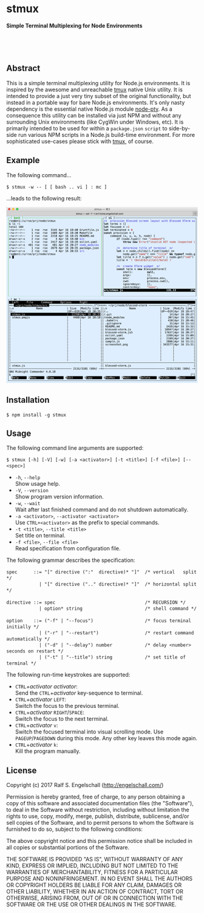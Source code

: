 
stmux
=====

**Simple Terminal Multiplexing for Node Environments**

<p/>
<img src="https://nodei.co/npm/stmux.png?downloads=true&stars=true" alt=""/>

<p/>
<img src="https://david-dm.org/rse/stmux.png" alt=""/>

Abstract
--------

This is a simple terminal multiplexing utility for Node.js
environments. It is inspired by the awesome and unreachable
[tmux](https://tmux.github.io/) native Unix utility. It is intended
to provide a just very tiny subset of the original functionality,
but instead in a portable way for bare Node.js environments. It's
only nasty dependency is the essential native Node.js module
[node-pty](https://github.com/Tyriar/node-pty). As a consequence this
utility can be installed via just NPM and without any surrounding Unix
environments (like CygWin under Windows, etc). It is primarily
intended to be used for within a `package.json` `script` to side-by-side run various NPM
scripts in a Node.js build-time environment. For more sophisticated use-cases
please stick with [tmux](https://tmux.github.io/), of course.

Example
-------

The following command...

```
$ stmux -w -- [ [ bash .. vi ] : mc ]
```

...leads to the following result:

![stmux usage](screenshot.png)

Installation
------------

```
$ npm install -g stmux
```

Usage
-----

The following command line arguments are supported:

```
$ stmux [-h] [-V] [-w] [-a <activator>] [-t <title>] [-f <file>] [-- <spec>]
```

- `-h`, `--help`<br/>
  Show usage help.
- `-V`, `--version`<br/>
  Show program version information.
- `-w`, `--wait`<br/>
  Wait after last finished command and do not shutdown automatically.
- `-a <activator>`, `--activator <activator>`<br/>
  Use `CTRL+<activator>` as the prefix to special commands.
- `-t <title>`, `--title <title>`<br/>
  Set title on terminal.
- `-f <file>`, `--file <file>`<br/>
  Read specification from configuration file.

The following grammar describes the specification:

```
spec      ::= "[" directive (":"  directive)* "]"  /* vertical   split */
            | "[" directive (".." directive)* "]"  /* horizontal split */

directive ::= spec                                 /* RECURSION */
            | option* string                       /* shell command */

option    ::= ("-f" | "--focus")                   /* focus terminal initially */
            | ("-r" | "--restart")                 /* restart command automatically */
            | ("-d" | "--delay") number            /* delay <number> seconds on restart */
            | ("-t" | "--title") string            /* set title of terminal */
```

The following run-time keystrokes are supported:

- `CTRL`+*activator* *activator*:<br/>
  Send the `CTRL`+*activator* key-sequence to terminal.
- `CTRL`+*activator* `LEFT`:<br/>
  Switch the focus to the previous terminal.
- `CTRL`+*activator* `RIGHT`/`SPACE`:<br/>
  Switch the focus to the next terminal.
- `CTRL`+*activator* `v`:<br/>
  Switch the focused terminal into visual scrolling mode.
  Use `PAGEUP`/`PAGEDOWN` during this mode. Any other
  key leaves this mode again.
- `CTRL`+*activator* `k`:<br/>
  Kill the program manually.

License
-------

Copyright (c) 2017 Ralf S. Engelschall (http://engelschall.com/)

Permission is hereby granted, free of charge, to any person obtaining
a copy of this software and associated documentation files (the
"Software"), to deal in the Software without restriction, including
without limitation the rights to use, copy, modify, merge, publish,
distribute, sublicense, and/or sell copies of the Software, and to
permit persons to whom the Software is furnished to do so, subject to
the following conditions:

The above copyright notice and this permission notice shall be included
in all copies or substantial portions of the Software.

THE SOFTWARE IS PROVIDED "AS IS", WITHOUT WARRANTY OF ANY KIND,
EXPRESS OR IMPLIED, INCLUDING BUT NOT LIMITED TO THE WARRANTIES OF
MERCHANTABILITY, FITNESS FOR A PARTICULAR PURPOSE AND NONINFRINGEMENT.
IN NO EVENT SHALL THE AUTHORS OR COPYRIGHT HOLDERS BE LIABLE FOR ANY
CLAIM, DAMAGES OR OTHER LIABILITY, WHETHER IN AN ACTION OF CONTRACT,
TORT OR OTHERWISE, ARISING FROM, OUT OF OR IN CONNECTION WITH THE
SOFTWARE OR THE USE OR OTHER DEALINGS IN THE SOFTWARE.

